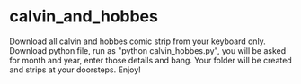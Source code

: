 # calvin_and_hobbes
Download all calvin and hobbes comic strip from your keyboard only.
Download python file, run as "python calvin_hobbes.py", you will be asked for month and year, enter those details and bang.
Your folder will be created and strips at your doorsteps.
Enjoy!
